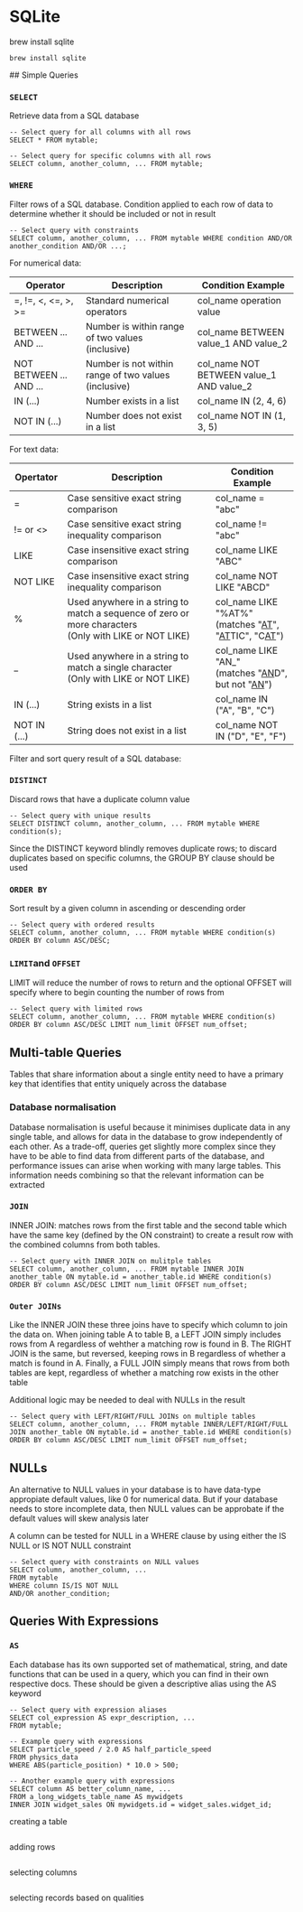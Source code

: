 # SQLite



brew install sqlite

```
brew install sqlite
```



## Simple Queries

### `SELECT`

Retrieve data from a SQL database

```sqlite
-- Select query for all columns with all rows
SELECT * FROM mytable;

-- Select query for specific columns with all rows
SELECT column, another_column, ... FROM mytable;
```

### `WHERE`

Filter rows of a SQL database. Condition applied to each row of data to determine whether it should be included or not in result

```sqlite
-- Select query with constraints
SELECT column, another_column, ... FROM mytable WHERE condition AND/OR another_condition AND/OR ...;
```

For numerical data:

| Operator                | Description                                          | Condition Example                        |
| ----------------------- | ---------------------------------------------------- | ---------------------------------------- |
| =, !=, <, <=, >, >=     | Standard numerical operators                         | col_name operation value                 |
| BETWEEN ... AND ...     | Number is within range of two values (inclusive)     | col_name BETWEEN value_1 AND value_2     |
| NOT BETWEEN ... AND ... | Number is not within range of two values (inclusive) | col_name NOT BETWEEN value_1 AND value_2 |
| IN (...)                | Number exists in a list                              | col_name IN (2, 4, 6)                    |
| NOT IN (...)            | Number does not exist in a list                      | col_name NOT IN (1, 3, 5)                |

For text data:

| Opertator    | Description                                                  | Condition Example                                            |
| ------------ | ------------------------------------------------------------ | ------------------------------------------------------------ |
| =            | Case sensitive exact string comparison                       | col_name = "abc"                                             |
| != or <>     | Case sensitive exact string inequality comparison            | col_name != "abc"                                            |
| LIKE         | Case insensitive exact string comparison                     | col_name LIKE "ABC"                                          |
| NOT LIKE     | Case insensitive exact string inequality comparison          | col_name NOT LIKE "ABCD"                                     |
| %            | Used anywhere in a string to match a sequence of zero or more characters<br />(Only with LIKE or NOT LIKE) | col_name LIKE "%AT%"<br />(matches "<u>AT</u>", "<u>AT</u>TIC", "C<u>AT</u>") |
| _            | Used anywhere in a string to match a single character<br />(Only with LIKE or NOT LIKE) | col_name LIKE "AN_"<br />(matches "<u>AN</u>D", but not "<u>AN</u>") |
| IN (...)     | String exists in a list                                      | col_name IN ("A", "B", "C")                                  |
| NOT IN (...) | String does not exist in a list                              | col_name NOT IN ("D", "E", "F")                              |

Filter and sort query result of a SQL database:

### `DISTINCT`

Discard rows that have a duplicate column value

```sqlite
-- Select query with unique results
SELECT DISTINCT column, another_column, ... FROM mytable WHERE condition(s);
```

Since the DISTINCT keyword blindly removes duplicate rows; to discard duplicates based on specific columns, the GROUP BY clause should be used

### `ORDER BY`

Sort result by a given column in ascending or descending order

```sqlite
-- Select query with ordered results
SELECT column, another_column, ... FROM mytable WHERE condition(s) ORDER BY column ASC/DESC;
```

### `LIMIT`and `OFFSET`

LIMIT will reduce the number of rows to return and the optional OFFSET will specify where to begin counting the number of rows from

```sqlite
-- Select query with limited rows
SELECT column, another_column, ... FROM mytable WHERE condition(s) ORDER BY column ASC/DESC LIMIT num_limit OFFSET num_offset;
```



## Multi-table Queries

Tables that share information about a single entity need to have a primary key that identifies that entity uniquely across the database

### Database normalisation

Database normalisation is useful because it minimises duplicate data in any single table, and allows for data in the database to grow independently of each other. As a trade-off, queries get slightly more complex since they have to be able to find data from different parts of the database, and performance issues can arise when working with many large tables. This information needs combining so that the relevant information can be extracted

### `JOIN`

INNER JOIN: matches rows from the first table and the second table which have the same key (defined by the ON constraint) to create a result row with the combined columns from both tables.

```sqlite
-- Select query with INNER JOIN on mulitple tables
SELECT column, another_column, ... FROM mytable INNER JOIN another_table ON mytable.id = another_table.id WHERE condition(s) ORDER BY column ASC/DESC LIMIT num_limit OFFSET num_offset;
```

### `Outer JOINs`

Like the INNER JOIN these three joins have to specify which column to join the data on. When joining table A to table B, a LEFT JOIN simply includes rows from A regardless of wehther a matching row is found in B. The RIGHT JOIN is the same, but reversed, keeping rows in B regardless of whether a match is found in A. Finally, a FULL JOIN simply means that rows from both tables are kept, regardless of whether a matching row exists in the other table

Additional logic may be needed to deal with NULLs in the result

```sqlite
-- Select query with LEFT/RIGHT/FULL JOINs on multiple tables
SELECT column, another_column, ... FROM mytable INNER/LEFT/RIGHT/FULL JOIN another_table ON mytable.id = another_table.id WHERE condition(s) ORDER BY column ASC/DESC LIMIT num_limit OFFSET num_offset;
```



## NULLs

An alternative to NULL values in your database is to have data-type appropiate default values, like 0 for numerical data. But if your database needs to store incomplete data, then NULL values can be approbate if the default values will skew analysis later

A column can be tested for NULL in a WHERE clause by using either the IS NULL or IS NOT NULL constraint

```sqlite
-- Select query with constraints on NULL values
SELECT column, another_column, ...
FROM mytable
WHERE column IS/IS NOT NULL
AND/OR another_condition;
```



## Queries With Expressions

### `AS`

Each database has its own supported set of mathematical, string, and date functions that can be used in a query, which you can find in their own respective docs. These should be given a descriptive alias using the AS keyword

```sqlite
-- Select query with expression aliases
SELECT col_expression AS expr_description, ...
FROM mytable;

-- Example query with expressions
SELECT particle_speed / 2.0 AS half_particle_speed
FROM physics_data
WHERE ABS(particle_position) * 10.0 > 500;

-- Another example query with expressions
SELECT column AS better_column_name, ...
FROM a_long_widgets_table_name AS mywidgets
INNER JOIN widget_sales ON mywidgets.id = widget_sales.widget_id;
```













creating a table

```sqlite

```

adding rows

```sqlite

```

selecting columns

```sqlite

```

selecting records based on qualities

```sqlite

```



















